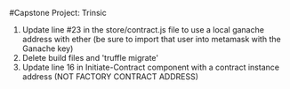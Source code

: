 #Capstone Project: Trinsic
1. Update line #23 in the store/contract.js file to use a local ganache address with ether (be sure to import that user into metamask with the Ganache key)
2. Delete build files and 'truffle migrate'
3. Update line 16 in Initiate-Contract component with a contract instance address (NOT FACTORY CONTRACT ADDRESS)